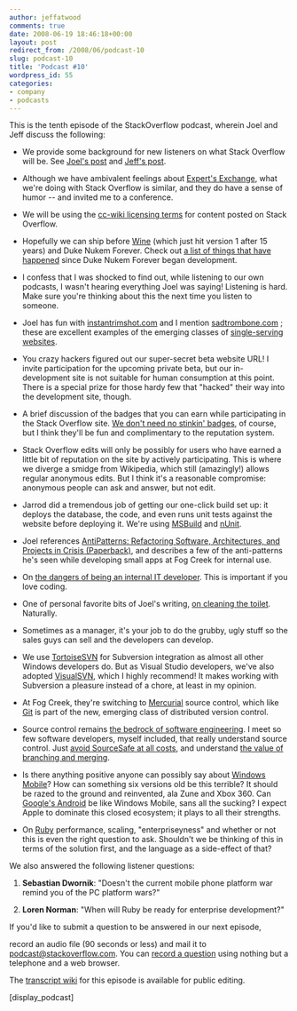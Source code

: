 ```yaml
---
author: jeffatwood
comments: true
date: 2008-06-19 18:46:18+00:00
layout: post
redirect_from: /2008/06/podcast-10
slug: podcast-10
title: 'Podcast #10'
wordpress_id: 55
categories:
- company
- podcasts
---
```



This is the tenth episode of the StackOverflow podcast, wherein Joel and Jeff discuss the following:






  * We provide some background for new listeners on what Stack Overflow will be. See [Joel's post](http://www.joelonsoftware.com/items/2008/04/16.html) and [Jeff's post](http://www.codinghorror.com/blog/archives/001101.html).


  * Although we have ambivalent feelings about [Expert's Exchange](http://www.experts-exchange.com/), what we're doing with Stack Overflow is similar, and they do have a sense of humor -- and invited me to a conference.


  * We will be using the [cc-wiki licensing terms](http://creativecommons.org/license/results-one?license_code=by-sa&wiki=true) for content posted on Stack Overflow.


  * Hopefully we can ship before [Wine](http://www.uberreview.com/2008/06/15-years-of-windows-apps-in-linux-wine-hits-version-10.htm) (which just hit version 1 after 15 years) and Duke Nukem Forever. Check out [a list of things that have happened](http://duke.a-13.net/) since Duke Nukem Forever began development.


  * I confess that I was shocked to find out, while listening to our own podcasts, I wasn't hearing everything Joel was saying! Listening is hard. Make sure you're thinking about this the next time you listen to someone.


  * Joel has fun with [instantrimshot.com](http://www.instantrimshot.com/) and I mention [sadtrombone.com](http://sadtrombone.com/) ; these are excellent examples of the emerging classes of [single-serving websites](http://www.kottke.org/08/02/single-serving-sites).


  * You crazy hackers figured out our super-secret beta website URL! I invite participation for the upcoming private beta, but our in-development site is not suitable for human consumption at this point. There is a special prize for those hardy few that "hacked" their way into the development site, though.  



  * A brief discussion of the badges that you can earn while participating in the Stack Overflow site. [We don't need no stinkin' badges](http://en.wikipedia.org/wiki/Stinking_badges), of course, but I think they'll be fun and complimentary to the reputation system.   



  * Stack Overflow edits will only be possibly for users who have earned a little bit of reputation on the site by actively participating. This is where we diverge a smidge from Wikipedia, which still (amazingly!) allows regular anonymous edits. But I think it's a reasonable compromise: anonymous people can ask and answer, but not edit.


  * Jarrod did a tremendous job of getting our one-click build set up: it deploys the database, the code, and even runs unit tests against the website before deploying it. We're using [MSBuild](http://msdn.microsoft.com/en-us/library/0k6kkbsd.aspx) and [nUnit](http://www.nunit.org/index.php).


  * Joel references [AntiPatterns: Refactoring Software, Architectures, and Projects in Crisis (Paperback)](http://www.amazon.com/dp/0471197130/?tag=codinghorror-20), and describes a few of the anti-patterns he's seen while developing small apps at Fog Creek for internal use.


  * On [the dangers of being an internal IT developer](http://www.hjiang.net/wp/2008/01/05/joel-spolskys-talk-at-yale/). This is important if you love coding.


  * One of personal favorite bits of Joel's writing, [on cleaning the toilet](http://www.codinghorror.com/blog/archives/000346.html). Naturally.


  * Sometimes as a manager, it's your job to do the grubby, ugly stuff so the sales guys can sell and the developers can develop.


  * We use [TortoiseSVN](http://tortoisesvn.tigris.org/) for Subversion integration as almost all other Windows developers do. But as Visual Studio developers, we've also adopted [VisualSVN](http://www.visualsvn.com/), which I highly recommend! It makes working with Subversion a pleasure instead of a chore, at least in my opinion.   



  * At Fog Creek, they're switching to [Mercurial](http://www.selenic.com/mercurial/wiki/) source control, which like [Git](http://git.or.cz/) is part of the new, emerging class of distributed version control.


  * Source control remains [the bedrock of software engineering](http://www.codinghorror.com/blog/archives/000643.html). I meet so few software developers, myself included, that really understand source control. Just [avoid SourceSafe at all costs](http://www.codinghorror.com/blog/archives/000660.html), and understand [the value of branching and merging](http://www.codinghorror.com/blog/archives/000968.html).


  * Is there anything positive anyone can possibly say about [Windows Mobile](http://www.microsoft.com/Windowsmobile/default.mspx)? How can something six versions old be this terrible? It should be razed to the ground and reinvented, ala Zune and Xbox 360. Can [Google's Android](http://code.google.com/android/what-is-android.html) be like Windows Mobile, sans all the sucking? I expect Apple to dominate this closed ecosystem; it plays to all their strengths.  



  * On [Ruby](http://en.wikipedia.org/wiki/Ruby_programming_language) performance, scaling, "enterpriseyness" and whether or not this is even the right question to ask. Shouldn't we be thinking of this in terms of the solution first, and the language as a side-effect of that?





We also answered the following listener questions:






  1. **Sebastian Dwornik**: "Doesn't the current mobile phone platform war remind you of the PC platform wars?"



  2. **Loren Norman**: "When will Ruby be ready for enterprise development?"





If you'd like to submit a question to be answered in our next episode,  

record an audio file (90 seconds or less) and mail it to [podcast@stackoverflow.com](mailto:podcast@stackoverflow.com). You can [record a question](http://blog.stackoverflow.com/index.php/2008/05/recording-podcast-questions-using-your-telephone/) using nothing but a telephone and a web browser.





The [transcript wiki](http://stackoverflow.fogbugz.com/default.asp?W10808) for this episode is available for public editing.





[display_podcast]





